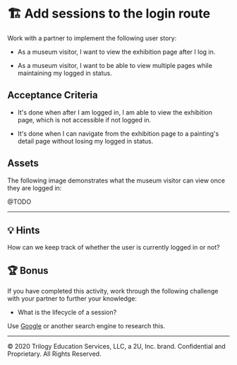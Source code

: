 # 🏗️ Add sessions to the login route

Work with a partner to implement the following user story:

* As a museum visitor, I want to view the exhibition page after I log in.

* As a museum visitor, I want to be able to view multiple pages while maintaining my logged in status.

## Acceptance Criteria

* It's done when after I am logged in, I am able to view the exhibition page, which is not accessible if not logged in.

* It's done when I can navigate from the exhibition page to a painting's detail page without losing my logged in status.

## Assets

The following image demonstrates what the museum visitor can view once they are logged in:

@TODO ![]()

---

## 💡 Hints

How can we keep track of whether the user is currently logged in or not?

## 🏆 Bonus

If you have completed this activity, work through the following challenge with your partner to further your knowledge:

* What is the lifecycle of a session?

Use [Google](https://www.google.com) or another search engine to research this.

---
© 2020 Trilogy Education Services, LLC, a 2U, Inc. brand. Confidential and Proprietary. All Rights Reserved.